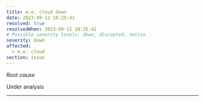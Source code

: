 ```yaml
---
title: m.e. cloud down
date: 2023-09-12 10:25:41
resolved: true
resolvedWhen: 2023-09-12 10:35:41
# Possible severity levels: down, disrupted, notice
severity: down
affected:
  - m.e. cloud
section: issue
---
```


*Root cause*

Under analysis

---


